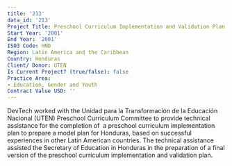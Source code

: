 ```yaml
---
title: '213'
data_id: '213'
Project Title: Preschool Curriculum Implementation and Validation Plan
Start Year: '2001'
End Year: '2001'
ISO3 Code: HND
Region: Latin America and the Caribbean
Country: Honduras
Client/ Donor: UTEN
Is Current Project? (true/false): false
Practice Area:
- Education, Gender and Youth
Contract Value USD: ''
---
```


DevTech worked with the Unidad para la Transformación de la Educación Nacional (UTEN) Preschool Curriculum Committee to provide technical assistance for the completion of  a preschool curriculum implementation plan to prepare a model plan for Honduras, based on successful experiences in other Latin American countries. The technical assistance assisted the Secretary of Education in Honduras in the preparation of a final version of the preschool curriculum implementation and validation plan.